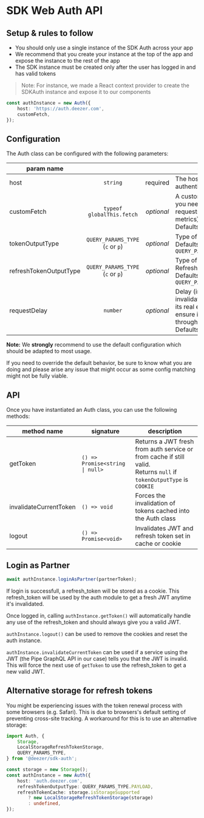# SDK Web Auth API

## Setup & rules to follow

- You should only use a single instance of the SDK Auth across your app
- We recommend that you create your instance at the top of the app and expose the instance to the rest of the app
- The SDK instance must be created only after the user has logged in and has valid tokens

> Note: For instance, we made a React context provider to create the SDKAuth instance and expose it to our components

```ts
const authInstance = new Auth({
	host: 'https://auth.deezer.com',
	customFetch,
});
```

## Configuration

The Auth class can be configured with the following parameters:

| param name             |                                       |            | description                                                                                                                                  |
| ---------------------- | :-----------------------------------: | :--------: | -------------------------------------------------------------------------------------------------------------------------------------------- |
| host                   |               `string`                |  required  | The host of the authentication service                                                                                                       |
| customFetch            |       `typeof globalThis.fetch`       | _optional_ | A custom fetch method if you need to decorate requests (e.g. with metrics). <br> Defaults to `fetch`                                         |
| tokenOutputType        | `QUERY_PARAMS_TYPE`<br> (`c` or `p`)  | _optional_ | Type of output for the JWT <br> Defaults to `QUERY_PARAMS_TYPE.PAYLOAD`                                                                      |
| refreshTokenOutputType | `QUERY_PARAMS_TYPE` <br> (`c` or `p`) | _optional_ | Type of output for the Refresh Token <br> Defaults to `QUERY_PARAMS_TYPE.COOKIE`                                                             |
| requestDelay           |               `number`                | _optional_ | Delay (in seconds) to invalidate a token before its real expiration date to ensure its validity throughout the request.<br> Defaults to `15` |

**Note:** We **strongly** recommend to use the default configuration which should be adapted to most usage.

If you need to override the default behavior, be sure to know what you are doing and please arise any issue that might occur as some config matching might not be fully viable.

## API

Once you have instantiated an Auth class, you can use the following methods:

| method name            | signature                                   | description                                                                                                            |
| ---------------------- | ------------------------------------------- | ---------------------------------------------------------------------------------------------------------------------- |
| getToken               | <code>() => Promise\<string \| null></code> | Returns a JWT fresh from auth service or from cache if still valid.<br>Returns `null` if `tokenOutputType` is `COOKIE` |
| invalidateCurrentToken | <code>() => void</code>                     | Forces the invalidation of tokens cached into the Auth class                                                           |
| logout                 | <code>() => Promise\<void></code>           | Invalidates JWT and refresh token set in cache or cookie                                                               |

## Login as Partner

```ts
await authInstance.loginAsPartner(partnerToken);
```

If login is successfull, a refresh_token will be stored as a cookie. This refresh_token will be used by the auth module to get a fresh JWT anytime it's invalidated.

Once logged in, calling `authInstance.getToken()` will automatically handle any use of the refresh_token and should always give you a valid JWT.

`authInstance.logout()` can be used to remove the cookies and reset the auth instance.

`authInstance.invalidateCurrentToken` can be used if a service using the JWT (the Pipe GraphQL API in our case) tells you that the JWT is invalid. This will force the next use of `getToken` to use the refresh_token to get a new valid JWT.

## Alternative storage for refresh tokens

You might be experiencing issues with the token renewal process with some browsers (e.g. Safari). This is due to browsers's default setting of preventing cross-site tracking. A workaround for this is to use an alternative storage:

```ts
import Auth, {
	Storage,
	LocalStorageRefreshTokenStorage,
	QUERY_PARAMS_TYPE,
} from '@deezer/sdk-auth';

const storage = new Storage();
const authInstance = new Auth({
	host: 'auth.deezer.com',
	refreshTokenOutputType: QUERY_PARAMS_TYPE.PAYLOAD,
	refreshTokenCache: storage.isStorageSupported
		? new LocalStorageRefreshTokenStorage(storage)
		: undefined,
});
```
